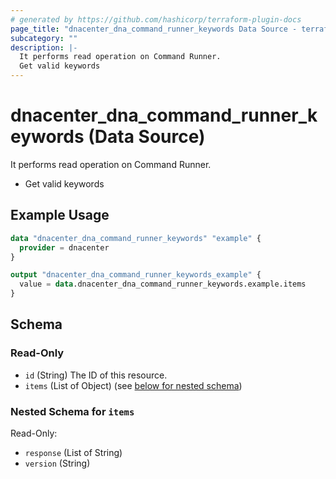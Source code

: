 ```yaml
---
# generated by https://github.com/hashicorp/terraform-plugin-docs
page_title: "dnacenter_dna_command_runner_keywords Data Source - terraform-provider-dnacenter"
subcategory: ""
description: |-
  It performs read operation on Command Runner.
  Get valid keywords
---
```


# dnacenter_dna_command_runner_keywords (Data Source)

It performs read operation on Command Runner.

- Get valid keywords

## Example Usage

```terraform
data "dnacenter_dna_command_runner_keywords" "example" {
  provider = dnacenter
}

output "dnacenter_dna_command_runner_keywords_example" {
  value = data.dnacenter_dna_command_runner_keywords.example.items
}
```

<!-- schema generated by tfplugindocs -->
## Schema

### Read-Only

- `id` (String) The ID of this resource.
- `items` (List of Object) (see [below for nested schema](#nestedatt--items))

<a id="nestedatt--items"></a>
### Nested Schema for `items`

Read-Only:

- `response` (List of String)
- `version` (String)


